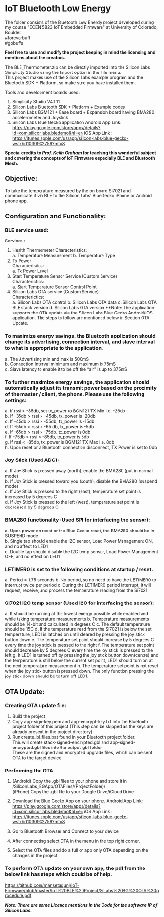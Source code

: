 # IoT Bluetooth Low Energy  

The folder consists of the Bluetooth Low Enerdy project developed during my course "ECEN 5823 IoT Embedded Firmware" at University of Colorado, Boulder.   
#foreverbuff   
#gobuffs

**Feel free to use and modify the project keeping in mind the licensing and mentions about the creators.** 

The  BLE_Thermometer.zip can be directly imported into the Silicon Labs Simplicity Studio using the Import option in the File menu.  
This project makes use of the Silicon Labs example program and the Bluetooth SDK + Platform, so make sure you have installed them.  

Tools and development boards used: 

1. Simplicity Studio V4.1.11
2. Silicon Labs Bluetooth SDK + Platform + Example codes
3. Silicon Labs BGM121 + Base board + Expansion board having BMA280 accelerometer and Joystick
4. Silicon Labs Blue Gecko application 
    Android App Link: https://play.google.com/store/apps/details?id=com.siliconlabs.bledemo&hl=en
    iOS App Link : https://itunes.apple.com/us/app/silicon-labs-blue-gecko-wstk/id1030932759?mt=8

**Special credits to** ***Prof. Keith Graham*** **for teaching this wonderful subject and covering the concepts of IoT Firmware especially BLE and Bluetooth Mesh.**

## Objective:   
To take the temperature measured by the on board Si7021 and communicate it via BLE to the Silicon Labs’ BlueGecko iPhone or Android phone app. 

## Configuration and Functionality: 

### BLE service used:   
Services :  
1. Health Thermometer
  Characteristics:   
    a. Temperature Measurement
    b. Temperature Type
2. Tx Power  
  Characteristics:   
    a. Tx Power Level
3. Start Temperature Sensor Service (Custom Service)  
  Characterictics:  
    a. Start Temperature Sensor Control Point  
4. Silicon Labs OTA service (Custom Service)  
  Characterictics:  
    a. Silicon Labs OTA control
    b. Silicon Labs OTA data
    c. Silicon Labs OTA BLE stack version
    d. Silicon Labs OTA version
  **Note: The application supports the OTA update via the Silicon Labs Blue Gecko Android/iOS application. The steps to follow are mentioned below in Section OTA Update.

### To maximize energy savings, the Bluetooth application should change its advertising, connection interval, and slave interval to what is appropriate to the application.
a. The Advertising min and max is 500mS  
b. Connection Interval minimum and maximum is 75mS    
c. Slave latency to enable it to be off the “air” is up to 375mS  

### To further maximize energy savings, the application should automatically adjust its transmit power based on the proximity of the master / client, the phone. Please use the following settings:
a. If rssi > -35db, set tx_power to BGM121 TX Min i.e. -26db  
b. If -35db > rssi > -45db, tx_power is -20db  
c. If -45db > rssi > -55db, tx_power is -15db  
d. If -55db > rssi > -65 db, tx_power is -5db  
e. If -65db > rssi > -75db, tx_power is 0db  
f. If -75db > rssi > -85db, tx_power is 5db  
g. If rssi < -85db, tx_power is BGM121 TX Max i.e. 8db  
h. Upon reset or a Bluetooth connection disconnect, TX Power is set to 0db  

### Joy Stick (Used ADC):     
a. If Joy Stick is pressed away (north), enable the BMA280 (put in normal mode)    
b. If Joy Stick is pressed toward you (south), disable the BMA280 (suspend mode)    
c. If Joy Stick is pressed to the right (east), temperature set point is increased by 5 degrees C    
d. If Joy Stick is pressed to the left (west), temperature set point is decreased by 5 degrees C    

### BMA280 functionality (Used SPI for interfacing the sensor):  
a. Upon power on reset or the Blue Gecko reset, the BMA280 should be in SUSPEND mode  
b. Single tap should enable the I2C sensor, Load Power Management ON, and no affect to LED1  
c. Double tap should disable the I2C temp sensor, Load Power Management OFF, and no effect on LED1  

### LETIMER0 is set to the following conditions at startup / reset.  
a. Period = 1.75 seconds
b. No period, so no need to have the LETIMER0 to interrupt twice per period
c. During the LETIMER0 period interrupt, it will request, receive, and process the temperature reading from the Si7021

### Si7021 I2C temp sensor (Used I2C for interfacing the sensor):  
a. It should be running at the lowest energy possible while enabled and while taking temperature measurements
b. Temperature measurements should be 14-bit and calculated in degrees C
c. The default temperature should be 15C
d. If the temperature read from the Si7021 is below the set temperature, LED1 is latched on until cleared by pressing the joy stick button down
e. The temperature set point should increase by 5 degrees C every time the joy stick is pressed to the right
f. The temperature set point should decrease by 5 degrees C every time the joy stick is pressed to the left
g. If LED1 is turned off by pressing the joy stick button down(centre) and the temperature is still below the current set point, LED1 should turn on at the next temperature measurement
h. The temperature set point is not reset when the joy stick button is pressed down. The only function pressing the joy stick down should be to turn off LED1.

## OTA Update: 

### Creating OTA update file: 
1. Build the project
2. Copy app-sign-key.pem and app-encrypt-key.txt into the Bluetooth project folder of this project (This step can be skipped as the keys are already present in the project directory)
3. Run create_bl_files.bat found in your Bluetooth project folder.  
   This will create stack-signed-encrypted.gbl and app-signed-encrypted.gbl files into the output_gbl folder.  
   These are the signed and encrypted upgrade files, which can be sent OTA to the target device

### Performing the OTA 
1. (Android) Copy the .gbl files to your phone and store it in /SiliconLabs_BGApp/OTAFiles/(ProjectFolder)/   
   (iPhone) Copy the .gbl file to your Google Drive/iCloud Drive   
2. Download the Blue Gecko App on your phone. 
    Android App Link: https://play.google.com/store/apps/details?id=com.siliconlabs.bledemo&hl=en
    iOS App Link : https://itunes.apple.com/us/app/silicon-labs-blue-gecko-wstk/id1030932759?mt=8
    
3. Go to Bluetooth Browser and Connect to your device   
4. After connecting select OTA in the menu in the top right corner.   
5. Select the OTA files and do a full or app only OTA depending on the changes in the project    

### To perform OTA update on your own app, the pdf from the below link has steps which could be of help.   
https://github.com/mansetagunj/IoT-Firmware/blob/master/IoT%20BLE%20Project/SiLabs%20BG%20OTA%20procedure.pdf  


***Note: There are some Licence mentions in the Code for the software IP of Silicon Labs.***
